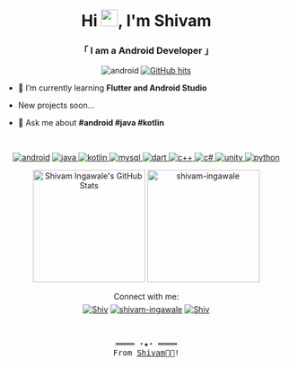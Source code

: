 <h1 align="center">Hi <img src="https://raw.githubusercontent.com/wasabeef/wasabeef/master/icons/wave.gif" width="30px">, I'm Shivam </h1>
<h3 align="center">「 I am a Android Developer 」</h3>
<p align="center"><img src="https://komarev.com/ghpvc/?username=Shivam-Ingawale&style=flat-square" alt="android"/>
     <a href="https://github.com/Shivam-ingawale/" target="_blank"><img alt="GitHub hits" src="https://img.shields.io/github/last-commit/Shivam-ingawale/Shivam-ingawale?label=profile%20updated&style=flat-square"></a></p>

- 🌱 I’m currently learning **Flutter and Android Studio**

- New projects soon...

- 💬 Ask me about **#android #java #kotlin**
<br>
<p align="center">
<a href="https://developer.android.com" target="_blank"> <img src="https://img.shields.io/badge/Android-3DDC84?style=flat-square&logo=android&logoColor=white" alt="android"/></a> 
  <a href="https://www.java.com" target="_blank"> <img src="https://img.shields.io/badge/-Java-b07219?style=flat-square&logo=Java&logoColor=white" alt="java"/>
</a> 
<a href="https://kotlinlang.org" target="_blank"> <img src="https://img.shields.io/badge/Kotlin-0095D5?&style=flat-square&logo=kotlin&logoColor=white" alt="kotlin"/> 
</a> 
<a href="https://www.mysql.com/" target="_blank"> <img src="https://img.shields.io/badge/MySQL-00000F?style=flat-square&logo=mysql&logoColor=white" alt="mysql"/> 
</a>
<a href="https://dart.dev/" target="_blank"> <img src="https://img.shields.io/badge/Dart-0175C2?style=flat-square&logo=dart&logoColor=white" alt="dart"/>  
</a>
  <a href="https://github.com/Shivam-ingawale?tab=repositories" target="_blank"> <img src="https://img.shields.io/badge/C%2B%2B-00599C?style=flat-square&logo=c%2B%2B&logoColor=white" alt="c++"/>  
</a>
  <a href="https://github.com/Shivam-ingawale?tab=repositories" target="_blank"> <img src="https://img.shields.io/badge/C%23-239120?style=flat-square&logo=c-sharp&logoColor=white" alt="c#"/>  
</a>
  <a href="https://github.com/Shivam-ingawale?tab=repositories" target="_blank"> <img src="https://img.shields.io/badge/Unity-100000?style=flat-square&logo=unity&logoColor=white" alt="unity"/>  
</a>
  <a href="https://github.com/Shivam-ingawale?tab=repositories" target="_blank"> <img src="https://img.shields.io/badge/Python-3776AB?style=flat-square&logo=python&logoColor=white" alt="python"/>  
</a>
</p>  
  <p align="center" width="100%" height = "100%">
    <img height="200" alt="Shivam Ingawale's GitHub Stats" src="https://github-readme-stats.vercel.app/api?username=shivam-ingawale&show_icons=true&theme=radical" />
    <img height="200" src="https://github-readme-stats.vercel.app/api/top-langs/?username=shivam-ingawale&langs_count=4&theme=tokyonight" alt="shivam-ingawale" />
      
  </p>
  
  <p align="center"> 
      Connect with me:
    <br>
    <a href="mailto:iingawaleshivam@gmail.com" target="_blank"><img align="middle" src="https://img.shields.io/badge/Gmail-D14836?style=flat-square&logo=gmail&logoColor=white" alt="Shiv"/></a>
    <a href="https://www.linkedin.com/in/shivam-ingawale/" target="blank"><img align="middle" src="https://img.shields.io/badge/LinkedIn-0077B5?style=flat-square&logo=linkedin&logoColor=white" alt="shivam-ingawale"/></a>
  <a href="https://t.me/shiv_1101" target="blank"><img align="middle" src="https://img.shields.io/badge/Telegram-2CA5E0?style=flat-square&logo=telegram&logoColor=white" alt="Shiv" /></a>
    </p>
  <br>
<samp>
    <p align="center">
        ════ ⋆★⋆ ════
        <br>
        From  <a href="https://github.com/Shivam-ingawale/" target="blank">Shivam</a>👨‍💻!
    </p>
</samp>
